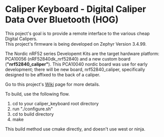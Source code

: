 # Caliper Keyboard - Digital Caliper Data Over Bluetooth (HOG)

This poject's goal is to provide a remote interface to the various cheap Digital Calipers.  
This project's firmware is being developed on Zephyr Version 3.4.99.  

The Nordic nRF52 series Developemt Kits are the target hardware platform: PCA10056 (nRF52840dk_nrf52840) and a new custom board (**"nrf52840_caliper"**).
This PCA10040 nordic board was use for early development; there will be new board, nrf52840_caliper, specifically designed to be affixed to the back of a caliper.

Go to this project's [Wiki](https://github.com/foldedtoad/caliper_keyboard/wiki) page for more details.

To build, use the following flow.
1) cd to your caliper_keyboard root directory
2) run "./configure.sh"
3) cd to build directory
4) make

This build method use cmake directly, and doesn't use west or ninja.

